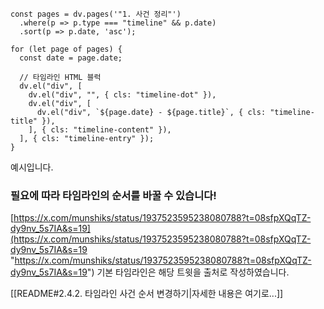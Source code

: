 ```dataviewjs
const pages = dv.pages('"1. 사건 정리"')
  .where(p => p.type === "timeline" && p.date)
  .sort(p => p.date, 'asc');

for (let page of pages) {
  const date = page.date;
  
  // 타임라인 HTML 블럭
  dv.el("div", [
    dv.el("div", "", { cls: "timeline-dot" }),
    dv.el("div", [
      dv.el("div", `${page.date} - ${page.title}`, { cls: "timeline-title" }),
    ], { cls: "timeline-content" }),
  ], { cls: "timeline-entry" });
}
```

예시입니다.
### 필요에 따라 타임라인의 순서를 바꿀 수 있습니다!

[https://x.com/munshiks/status/1937523595238080788?t=08sfpXQqTZ-dy9nv_5s7IA&s=19](https://x.com/munshiks/status/1937523595238080788?t=08sfpXQqTZ-dy9nv_5s7IA&s=19 "https://x.com/munshiks/status/1937523595238080788?t=08sfpXQqTZ-dy9nv_5s7IA&s=19")
기본 타임라인은 해당 트윗을 출처로 작성하였습니다.


[[README#2.4.2. 타임라인 사건 순서 변경하기|자세한 내용은 여기로...]]
